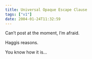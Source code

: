 ```yaml
---
title: Universal Opaque Escape Clause
tags: ["v1"]
date: 2004-01-24T11:32:59
---
```


Can&#8217;t post at the moment, I&#8217;m afraid.

Haggis reasons.

You know how it is&#8230;

